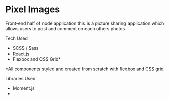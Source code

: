 # Pixel Images

Front-end half of node application
this is a picture sharing application which allows users to post and comment on each others photos

Tech Used
* SCSS / Sass
* React.js
* Flexbox and CSS Grid\*

\*All components styled and created from scratch with flexbox and CSS grid

Libraries Used
* Moment.js
* 
